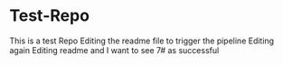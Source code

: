 # Test-Repo
This is a test Repo
Editing the readme file to trigger the pipeline
Editing again
Editing readme and I want to see 7# as successful
